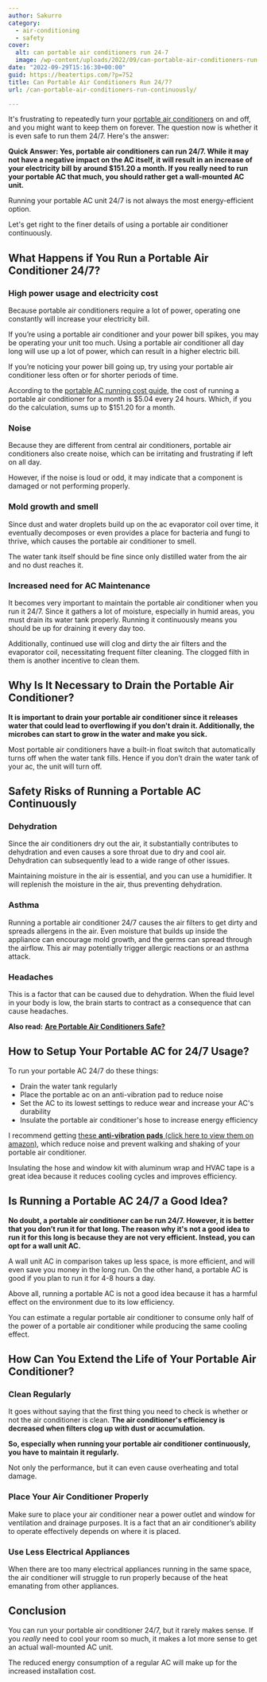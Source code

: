 ```yaml
---
author: Sakurro
category:
  - air-conditioning
  - safety
cover:
  alt: can portable air conditioners run 24-7
  image: /wp-content/uploads/2022/09/can-portable-air-conditioners-run-24-7.jpg
date: "2022-09-29T15:16:30+00:00"
guid: https://heatertips.com/?p=752
title: Can Portable Air Conditioners Run 24/7?
url: /can-portable-air-conditioners-run-continuously/

---
```

It's frustrating to repeatedly turn your [portable air conditioners](/how-does-a-portable-air-conditioner-work/) on and off, and you might want to keep them on forever. The question now is whether it is even safe to run them 24/7. Here's the answer:

**Quick Answer: Yes, portable air conditioners can run 24/7. While it may not have a negative impact on the AC itself, it will result in an increase of your electricity bill by around $151.20 a month. If you really need to run your portable AC that much, you should rather get a wall-mounted AC unit.**

Running your portable AC unit 24/7 is not always the most energy-efficient option.

Let's get right to the finer details of using a portable air conditioner continuously.

## What Happens if You Run a Portable Air Conditioner 24/7?

### High power usage and electricity cost

Because portable air conditioners require a lot of power, operating one constantly will increase your electricity bill.

If you’re using a portable air conditioner and your power bill spikes, you may be operating your unit too much. Using a portable air conditioner all day long will use up a lot of power, which can result in a higher electric bill.

If you’re noticing your power bill going up, try using your portable air conditioner less often or for shorter periods of time.

According to the [portable AC running cost guide](/portable-air-conditioner-running-cost/), the cost of running a portable air conditioner for a month is $5.04 every 24 hours. Which, if you do the calculation, sums up to $151.20 for a month.

### Noise

Because they are different from central air conditioners, portable air conditioners also create noise, which can be irritating and frustrating if left on all day.

However, if the noise is loud or odd, it may indicate that a component is damaged or not performing properly.

### Mold growth and smell

Since dust and water droplets build up on the ac evaporator coil over time, it eventually decomposes or even provides a place for bacteria and fungi to thrive, which causes the portable air conditioner to smell.

The water tank itself should be fine since only distilled water from the air and no dust reaches it.

### Increased need for AC Maintenance

It becomes very important to maintain the portable air conditioner when you run it 24/7. Since it gathers a lot of moisture, especially in humid areas, you must drain its water tank properly. Running it continuously means you should be up for draining it every day too.

Additionally, continued use will clog and dirty the air filters and the evaporator coil, necessitating frequent filter cleaning. The clogged filth in them is another incentive to clean them.

## Why Is It Necessary to Drain the Portable Air Conditioner?

**It is important to drain your portable air conditioner since it releases water that could lead to overflowing if you don't drain it. Additionally, the microbes can start to grow in the water and make you sick.**

Most portable air conditioners have a built-in float switch that automatically turns off when the water tank fills. Hence if you don’t drain the water tank of your ac, the unit will turn off.

## Safety Risks of Running a Portable AC Continuously

### Dehydration

Since the air conditioners dry out the air, it substantially contributes to dehydration and even causes a sore throat due to dry and cool air. Dehydration can subsequently lead to a wide range of other issues.

Maintaining moisture in the air is essential, and you can use a humidifier. It will replenish the moisture in the air, thus preventing dehydration.

### **Asthma**

Running a portable air conditioner 24/7 causes the air filters to get dirty and spreads allergens in the air. Even moisture that builds up inside the appliance can encourage mold growth, and the germs can spread through the airflow. This air may potentially trigger allergic reactions or an asthma attack.

### Headaches

This is a factor that can be caused due to dehydration. When the fluid level in your body is low, the brain starts to contract as a consequence that can cause headaches.

**Also read:** [**Are Portable Air Conditioners Safe?**](/are-portable-air-conditioners-safe/)

## How to Setup Your Portable AC for 24/7 Usage?

To run your portable AC 24/7 do these things:

- Drain the water tank regularly
- Place the portable ac on an anti-vibration pad to reduce noise
- Set the AC to its lowest settings to reduce wear and increase your AC's durability
- Insulate the portable air conditioner's hose to increase energy efficiency

I recommend getting [these **anti-vibration pads** (click here to view them on amazon)](https://www.amazon.com/Anti-Vibration-Pads-Washing-Machine-Dryer-VibraShield/dp/B07THLMZ37?crid=UYIGVBFNFGAF&keywords=anti+vibration+pad&qid=1664464474&qu=eyJxc2MiOiI1LjU3IiwicXNhIjoiNS4yNyIsInFzcCI6IjQuODcifQ%3D%3D&sprefix=anti+vibration+pa%2Caps%2C181&sr=8-11&linkCode=ll1&tag=heatertips-20&linkId=01772ad8ad67b24b5ad58c165b8c71e6&language=en_US&ref_=as_li_ss_tl), which reduce noise and prevent walking and shaking of your portable air conditioner.

Insulating the hose and window kit with aluminum wrap and HVAC tape is a great idea because it reduces cooling cycles and improves efficiency.

## Is Running a Portable AC 24/7 a Good Idea?

**No doubt, a portable air conditioner can be run 24/7. However, it is better that you don’t run it for that long. The reason why it's not a good idea to run it for this long is because they are not very efficient. Instead, you can opt for a wall unit AC.**

A wall unit AC in comparison takes up less space, is more efficient, and will even save you money in the long run. On the other hand, a portable AC is good if you plan to run it for 4-8 hours a day.

Above all, running a portable AC is not a good idea because it has a harmful effect on the environment due to its low efficiency.

You can estimate a regular portable air conditioner to consume only half of the power of a portable air conditioner while producing the same cooling effect.

## **How Can You Extend the Life of Your Portable Air Conditioner?**

### **Clean Regularly**

It goes without saying that the first thing you need to check is whether or not the air conditioner is clean. **The air conditioner's efficiency is decreased when filters clog up with dust or accumulation.**

**So, especially when running your portable air conditioner continuously, you have to maintain it regularly.**

Not only the performance, but it can even cause overheating and total damage.

### **Place Your Air Conditioner Properly**

Make sure to place your air conditioner near a power outlet and window for ventilation and drainage purposes. It is a fact that an air conditioner’s ability to operate effectively depends on where it is placed.

### **Use Less Electrical Appliances**

When there are too many electrical appliances running in the same space, the air conditioner will struggle to run properly because of the heat emanating from other appliances.

## **Conclusion**

You can run your portable air conditioner 24/7, but it rarely makes sense. If you _really_ need to cool your room so much, it makes a lot more sense to get an actual wall-mounted AC unit.

The reduced energy consumption of a regular AC will make up for the increased installation cost.
